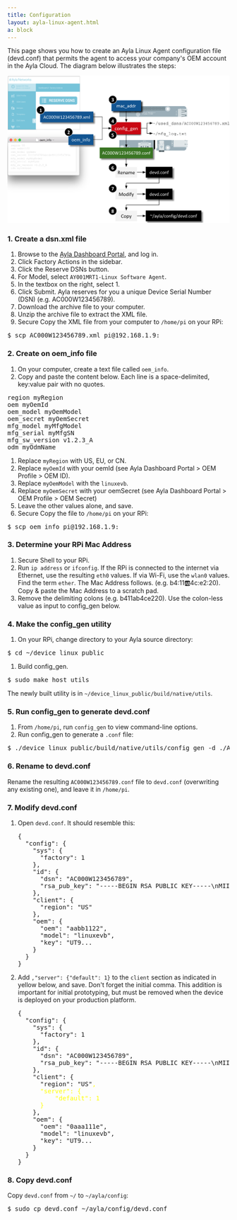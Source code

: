 ```yaml
---
title: Configuration
layout: ayla-linux-agent.html
a: block
---
```


This page shows you how to create an Ayla Linux Agent configuration file (devd.conf) that permits the agent to access your company's OEM account in the Ayla Cloud. The diagram below illustrates the steps:

<img src="generate-devd-conf.png" width="700">

### 1. Create a dsn.xml file

1. Browse to the [Ayla Dashboard Portal](https://docs.aylanetworks.com/cloud/ayla-dashboard-portal/), and log in.
1. Click Factory Actions in the sidebar.
1. Click the Reserve DSNs button.
1. For Model, select <code>AY001MRT1-Linux Software Agent</code>.
1. In the textbox on the right, select 1.
1. Click Submit. Ayla reserves for you a unique Device Serial Number (DSN) (e.g. AC000W123456789).
1. Download the archive file to your computer.
1. Unzip the archive file to extract the XML file.
1. Secure Copy the XML file from your computer to <code>/home/pi</code> on your RPi:
<pre>
$ scp AC000W123456789.xml pi@192.168.1.9:
</pre>

### 2. Create on oem_info file

1. On your computer, create a text file called <code>oem_info</code>.
1. Copy and paste the content below. Each line is a space-delimited, key:value pair with no quotes.
<pre>
region myRegion
oem myOemId
oem_model myOemModel
oem_secret myOemSecret
mfg_model myMfgModel
mfg_serial myMfgSN
mfg_sw_version v1.2.3_A
odm myOdmName
</pre>
1. Replace <code>myRegion</code> with US, EU, or CN.
1. Replace <code>myOemId</code> with your oemId (see Ayla Dashboard Portal &gt; OEM Profile &gt; OEM ID).
1. Replace <code>myOemModel</code> with the <code>linuxevb</code>.
1. Replace <code>myOemSecret</code> with your oemSecret (see Ayla Dashboard Portal &gt; OEM Profile &gt; OEM Secret)
1. Leave the other values alone, and save. 
1. Secure Copy the file to <code>/home/pi</code> on your RPi:
<pre>
$ scp oem_info pi@192.168.1.9:
</pre>

### 3. Determine your RPi Mac Address

1. Secure Shell to your RPi.
1. Run <code>ip address</code> or <code>ifconfig</code>. If the RPi is connected to the internet via Ethernet, use the resulting <code>eth0</code> values. If via Wi-Fi, use the <code>wlan0</code> values. Find the term <code>ether</code>. The Mac Address follows. (e.g. b4:11:ab:4c:e2:20). Copy & paste the Mac Address to a scratch pad.
1. Remove the delimiting colons (e.g. b411ab4ce220). Use the colon-less value  as input to config_gen below.

### 4. Make the config_gen utility

1. On your RPi, change directory to your Ayla source directory:
<pre>
$ cd &#126;/device_linux_public
</pre>
1. Build config_gen. 
<pre>
$ sudo make host_utils
</pre>
The newly built utility is in <code>&#126;/device_linux_public/build/native/utils</code>.

### 5. Run config_gen to generate devd.conf

1. From <code>/home/pi</code>, run <code>config_gen</code> to view command-line options.
1. Run config_gen to generate a <code>.conf</code> file:
<pre>
$ ./device_linux_public/build/native/utils/config_gen -d ./AC000W123456789.xml -i ./oem_info -m b411ab4ce220
</pre>

### 6. Rename to devd.conf

Rename the resulting <code>AC000W123456789.conf</code> file to <code>devd.conf</code> (overwriting any existing one), and leave it in <code>/home/pi</code>.

### 7. Modify devd.conf

<ol>
<li>Open <code>devd.conf</code>. It should resemble this:
<pre>
{
  "config": {
    "sys": {
      "factory": 1
    },
    "id": {
      "dsn": "AC000W123456789",
      "rsa_pub_key": "-----BEGIN RSA PUBLIC KEY-----\nMIIB...
    },
    "client": {
      "region": "US"
    },
    "oem": {
      "oem": "aabb1122",
      "model": "linuxevb",
      "key": "UT9...
    }
  }
}
</pre>
</li>
<li>Add <code>,"server": {"default": 1}</code> to the <code>client</code> section as indicated in yellow below, and save. Don't forget the initial comma. This addition is important for initial prototyping, but must be removed when the device is deployed on your production platform.
<pre>
{
  "config": {
    "sys": {
      "factory": 1
    },
    "id": {
      "dsn": "AC000W123456789",
      "rsa_pub_key": "-----BEGIN RSA PUBLIC KEY-----\nMIIB...
    },
    "client": {
      "region": "US"<span style="color:yellow;">,
      "server": {
          "default": 1
      }</span>
    },
    "oem": {
      "oem": "0aaa111e",
      "model": "linuxevb",
      "key": "UT9...
    }
  }
}
</pre>
</li>
</ol>

### 8. Copy devd.conf

Copy <code>devd.conf</code> from <code>&#126;/</code> to <code>&#126;/ayla/config</code>:
<pre>
$ sudo cp devd.conf ~/ayla/config/devd.conf
</pre>
